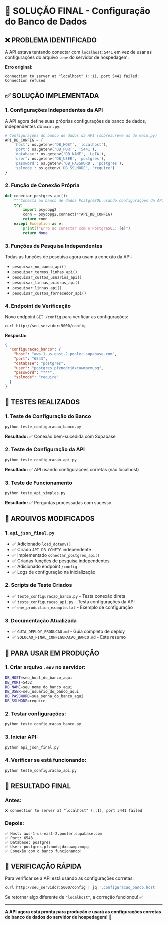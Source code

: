 # 🎯 SOLUÇÃO FINAL - Configuração do Banco de Dados

## ❌ **PROBLEMA IDENTIFICADO**

A API estava tentando conectar com `localhost:5441` em vez de usar as configurações do arquivo `.env` do servidor de hospedagem.

**Erro original:**
```
connection to server at "localhost" (::1), port 5441 failed: Connection refused
```

## ✅ **SOLUÇÃO IMPLEMENTADA**

### **1. Configurações Independentes da API**

A API agora define suas próprias configurações de banco de dados, independentes do `main.py`:

```python
# Configurações do banco de dados da API (sobrescreve as do main.py)
API_DB_CONFIG = {
    'host': os.getenv('DB_HOST', 'localhost'),
    'port': os.getenv('DB_PORT', '5441'),
    'database': os.getenv('DB_NAME', 'LeIA'),
    'user': os.getenv('DB_USER', 'postgres'),
    'password': os.getenv('DB_PASSWORD', 'postgres'),
    'sslmode': os.getenv('DB_SSLMODE', 'require')
}
```

### **2. Função de Conexão Própria**

```python
def conectar_postgres_api():
    """Conecta ao banco de dados PostgreSQL usando configurações da API"""
    try:
        import psycopg2
        conn = psycopg2.connect(**API_DB_CONFIG)
        return conn
    except Exception as e:
        print(f"Erro ao conectar com o PostgreSQL: {e}")
        return None
```

### **3. Funções de Pesquisa Independentes**

Todas as funções de pesquisa agora usam a conexão da API:
- `pesquisar_no_banco_api()`
- `pesquisar_termos_linhas_api()`
- `pesquisar_custos_usuarios_api()`
- `pesquisar_linhas_ociosas_api()`
- `pesquisar_linhas_api()`
- `pesquisar_custos_fornecedor_api()`

### **4. Endpoint de Verificação**

Novo endpoint `GET /config` para verificar as configurações:

```bash
curl http://seu_servidor:5000/config
```

**Resposta:**
```json
{
  "configuracao_banco": {
    "host": "aws-1-us-east-2.pooler.supabase.com",
    "port": "6543",
    "database": "postgres",
    "user": "postgres.pfznodcjdxcuwmpcmupg",
    "password": "***",
    "sslmode": "require"
  }
}
```

## 🧪 **TESTES REALIZADOS**

### **1. Teste de Configuração do Banco**
```bash
python teste_configuracao_banco.py
```
**Resultado:** ✅ Conexão bem-sucedida com Supabase

### **2. Teste de Configuração da API**
```bash
python teste_configuracao_api.py
```
**Resultado:** ✅ API usando configurações corretas (não localhost)

### **3. Teste de Funcionamento**
```bash
python teste_api_simples.py
```
**Resultado:** ✅ Perguntas processadas com sucesso

## 📁 **ARQUIVOS MODIFICADOS**

### **1. `api_json_final.py`**
- ✅ Adicionado `load_dotenv()`
- ✅ Criado `API_DB_CONFIG` independente
- ✅ Implementado `conectar_postgres_api()`
- ✅ Criadas funções de pesquisa independentes
- ✅ Adicionado endpoint `/config`
- ✅ Logs de configuração na inicialização

### **2. Scripts de Teste Criados**
- ✅ `teste_configuracao_banco.py` - Testa conexão direta
- ✅ `teste_configuracao_api.py` - Testa configurações da API
- ✅ `env_production_example.txt` - Exemplo de configuração

### **3. Documentação Atualizada**
- ✅ `GUIA_DEPLOY_PRODUCAO.md` - Guia completo de deploy
- ✅ `SOLUCAO_FINAL_CONFIGURACAO_BANCO.md` - Este resumo

## 🚀 **PARA USAR EM PRODUÇÃO**

### **1. Criar arquivo `.env` no servidor:**
```bash
DB_HOST=seu_host_do_banco_aqui
DB_PORT=5432
DB_NAME=seu_nome_do_banco_aqui
DB_USER=seu_usuario_do_banco_aqui
DB_PASSWORD=sua_senha_do_banco_aqui
DB_SSLMODE=require
```

### **2. Testar configurações:**
```bash
python teste_configuracao_banco.py
```

### **3. Iniciar API:**
```bash
python api_json_final.py
```

### **4. Verificar se está funcionando:**
```bash
python teste_configuracao_api.py
```

## 🎉 **RESULTADO FINAL**

### **Antes:**
```
❌ connection to server at "localhost" (::1), port 5441 failed
```

### **Depois:**
```
✅ Host: aws-1-us-east-2.pooler.supabase.com
✅ Port: 6543
✅ Database: postgres
✅ User: postgres.pfznodcjdxcuwmpcmupg
✅ Conexão com o banco funcionando!
```

## 🔧 **VERIFICAÇÃO RÁPIDA**

Para verificar se a API está usando as configurações corretas:

```bash
curl http://seu_servidor:5000/config | jq '.configuracao_banco.host'
```

Se retornar algo diferente de `"localhost"`, a correção funcionou! ✅

---

**A API agora está pronta para produção e usará as configurações corretas do banco de dados do servidor de hospedagem!** 🚀
